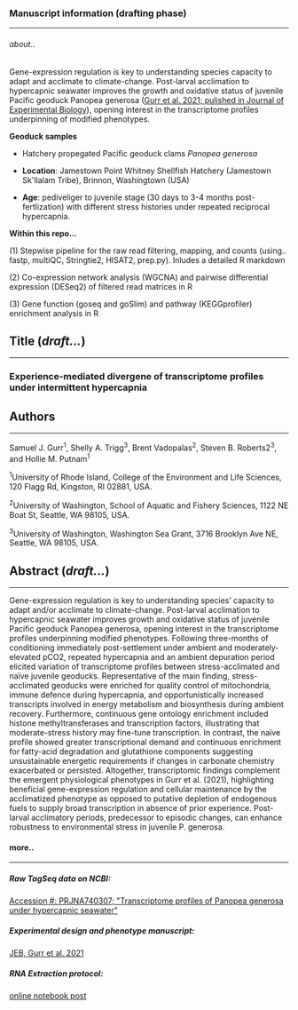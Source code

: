 ### Manuscript information (drafting phase)
---

###### about..

Gene-expression regulation is key to understanding species capacity to adapt and acclimate to climate-change. Post-larval acclimation to hypercapnic seawater improves the growth and oxidative status of juvenile Pacific geoduck Panopea generosa ([Gurr et al. 2021; pulished in Journal of Experimental Biology](https://pubmed.ncbi.nlm.nih.gov/34027545/)),  opening interest in the transcriptome profiles underpinning of modified phenotypes.

**Geoduck samples**
- Hatchery propegated Pacific geoduck clams *Panopea generosa*
- **Location**: Jamestown Point Whitney Shellfish Hatchery (Jamestown Sk'llalam Tribe), Brinnon, Washingtown (USA)

- **Age**: pediveliger to juvenile stage (30 days to 3-4 months post-fertlization) with different stress histories under repeated reciprocal hypercapnia.


**Within this repo...**

  (1) Stepwise pipeline for the raw read filtering, mapping, and counts (using.. fastp, multiQC, Stringtie2, HISAT2, prep.py). Inludes a detailed R markdown

  (2) Co-expression network analysis (WGCNA) and pairwise differential expression (DESeq2) of filtered read matrices in R

  (3) Gene function (goseq and goSlim) and pathway (KEGGprofiler) enrichment analysis in R

## Title (*draft...*)
---

### Experience-mediated divergene of transcriptome profiles under intermittent hypercapnia


## Authors
---
Samuel J. Gurr<sup>1</sup>, Shelly A. Trigg<sup>3</sup>, Brent Vadopalas<sup>2</sup>, Steven B. Roberts2<sup>3</sup>, and Hollie M. Putnam<sup>1</sup>

<sup>1</sup>University of Rhode Island, College of the Environment and Life Sciences, 120 Flagg Rd, Kingston, RI 02881, USA.

 <sup>2</sup>University of Washington, School of Aquatic and Fishery Sciences, 1122 NE Boat St, Seattle, WA 98105, USA.

<sup>3</sup>University of Washington, Washington Sea Grant, 3716 Brooklyn Ave NE, Seattle, WA 98105, USA.

## Abstract (*draft...*)
---

Gene-expression regulation is key to understanding species’ capacity to adapt and/or acclimate to climate-change. Post-larval acclimation to hypercapnic seawater improves growth and oxidative status of juvenile Pacific geoduck Panopea generosa, opening interest in the transcriptome profiles underpinning modified phenotypes. Following three-months of conditioning immediately post-settlement under ambient and moderately-elevated pCO2, repeated hypercapnia and an ambient depuration period elicited variation of transcriptome profiles between stress-acclimated and naïve juvenile geoducks. Representative of the main finding, stress-acclimated geoducks were enriched for quality control of mitochondria, immune defence during hypercapnia, and opportunistically increased transcripts involved in energy metabolism and biosynthesis during ambient recovery. Furthermore, continuous gene ontology enrichment included histone methyltransferases and transcription factors, illustrating that moderate-stress history may fine-tune transcription. In contrast, the naïve profile showed greater transcriptional demand and continuous enrichment for fatty-acid degradation and glutathione components suggesting unsustainable energetic requirements if changes in carbonate chemistry exacerbated or persisted. Altogether, transcriptomic findings complement the emergent physiological phenotypes in Gurr et al. (2021), highlighting beneficial gene-expression regulation and cellular maintenance by the acclimatized phenotype as opposed to putative depletion of endogenous fuels to supply broad transcription in absence of prior experience. Post-larval acclimatory periods, predecessor to episodic changes, can enhance robustness to environmental stress in juvenile P. generosa.


#### more..
---

##### Raw TagSeq data on NCBI:
[Accession #: PRJNA740307; "Transcriptome profiles of Panopea generosa under hypercapnic seawater"](https://www.ncbi.nlm.nih.gov/bioproject/740307)

##### Experimental design and phenotype manuscript:
[JEB, Gurr et al. 2021](https://pubmed.ncbi.nlm.nih.gov/34027545/)

##### RNA Extraction protocol:
[online notebook
post](https://samgurr.github.io/SamJGurr_Lab_Notebook/Updated-protocol-DNA-RNA-Extraction-of-geoduck-samples-(Zymo-kit)/)
